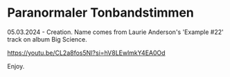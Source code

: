 #  Paranormaler Tonbandstimmen
05.03.2024 - Creation. Name comes from Laurie Anderson's 'Example #22' track on album Big Science.

https://youtu.be/CL2a8fos5NI?si=hV8LEwlmkY4EA0Od

Enjoy.
